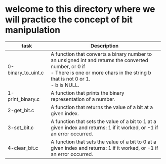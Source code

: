 # welcome to this directory where we will practice the concept of bit manipulation

| task | Description |
| ---- | ------------ |
| 0-binary_to_uint.c | A function that converts a binary number to an unsigned int and returns the converted number, or 0 if<br/>- There is one or more chars in the string b that is not 0 or 1.<br/>- b is NULL. |
| 1-print_binary.c | A function that prints the binary representation of a number. |
| 2-get_bit.c | A function that returns the value of a bit at a given index. |
| 3-set_bit.c | A function that sets the value of a bit to 1 at a given index and returns: 1 if it worked, or -1 if an error occurred. |
| 4-clear_bit.c | A function that sets the value of a bit to 0 at a given index and returns: 1 if it worked, or -1 if an error occurred. |

